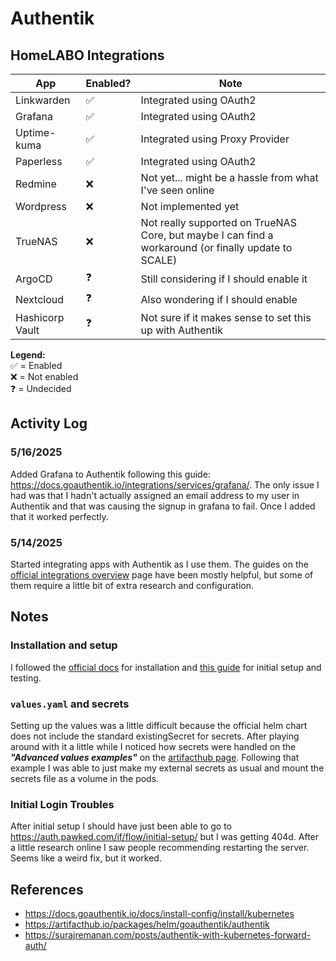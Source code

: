 # Authentik

## HomeLABO Integrations

| App | Enabled? | Note |
|---|---|---|
| Linkwarden | ✅ | Integrated using OAuth2 |
| Grafana | ✅ | Integrated using OAuth2 |
| Uptime-kuma | ✅ | Integrated using Proxy Provider |
| Paperless | ✅ | Integrated using OAuth2 |
| Redmine | ❌ | Not yet... might be a hassle from what I've seen online |
| Wordpress | ❌ | Not implemented yet |
| TrueNAS | ❌ | Not really supported on TrueNAS Core, but maybe I can find a workaround (or finally update to SCALE) |
| ArgoCD | ❓ | Still considering if I should enable it |
| Nextcloud | ❓ | Also wondering if I should enable |
| Hashicorp Vault | ❓ | Not sure if it makes sense to set this up with Authentik |

**Legend:**  
✅ = Enabled  
❌ = Not enabled  
❓ = Undecided  

## Activity Log

### 5/16/2025

Added Grafana to Authentik following this guide: <https://docs.goauthentik.io/integrations/services/grafana/>.  The only issue I had was that I hadn't actually assigned an email address to my user in Authentik and that was causing the signup in grafana to fail.  Once I added that it worked perfectly.

### 5/14/2025

Started integrating apps with Authentik as I use them.  The guides on the [official integrations overview](https://docs.goauthentik.io/integrations/) page have been mostly helpful, but some of them require a little bit of extra research and configuration.

## Notes

### Installation and setup

I followed the [official docs](https://docs.goauthentik.io/docs/install-config/install/kubernetes) for installation and [this guide](https://surajremanan.com/posts/authentik-with-kubernetes-forward-auth/) for initial setup and testing.

### `values.yaml` and secrets

Setting up the values was a little difficult because the official helm chart does not include the standard existingSecret for secrets.  After playing around with it a little while I noticed how secrets were handled on the ***"Advanced values examples"*** on the [artifacthub page](https://artifacthub.io/packages/helm/goauthentik/authentik).  Following that example I was able to just make my external secrets as usual and mount the secrets file as a volume in the pods.

### Initial Login Troubles

After initial setup I should have just been able to go to <https://auth.pawked.com/if/flow/initial-setup/> but I was getting 404d.  After a little research online I saw people recommending restarting the server.  Seems like a weird fix, but it worked.

## References

- <https://docs.goauthentik.io/docs/install-config/install/kubernetes>
- <https://artifacthub.io/packages/helm/goauthentik/authentik>
- <https://surajremanan.com/posts/authentik-with-kubernetes-forward-auth/>
